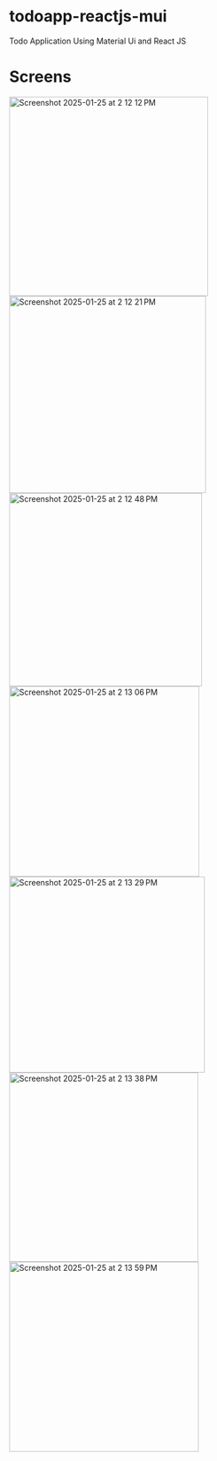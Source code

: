 # todoapp-reactjs-mui
Todo Application Using Material Ui and React JS

# Screens

<img width="359" alt="Screenshot 2025-01-25 at 2 12 12 PM" src="https://github.com/user-attachments/assets/071df7d0-b88a-412f-b2c9-c7c9fb6050d4" />
<img width="355" alt="Screenshot 2025-01-25 at 2 12 21 PM" src="https://github.com/user-attachments/assets/afdc46c2-4659-4da1-866d-00919d2a80d3" />
<img width="348" alt="Screenshot 2025-01-25 at 2 12 48 PM" src="https://github.com/user-attachments/assets/d11489d0-cc7c-42d1-bcd9-8ca9540ae8f6" />
<img width="343" alt="Screenshot 2025-01-25 at 2 13 06 PM" src="https://github.com/user-attachments/assets/33d06232-792d-4df4-926a-820023014dd6" />
<img width="353" alt="Screenshot 2025-01-25 at 2 13 29 PM" src="https://github.com/user-attachments/assets/6714a465-30e1-4438-8afa-1663e2e3b2fe" />
<img width="341" alt="Screenshot 2025-01-25 at 2 13 38 PM" src="https://github.com/user-attachments/assets/b04da271-2aea-4bd5-9c17-598bccfea0b9" />
<img width="342" alt="Screenshot 2025-01-25 at 2 13 59 PM" src="https://github.com/user-attachments/assets/73c20f7b-a98f-42aa-aade-60bd828b3f2a" />





